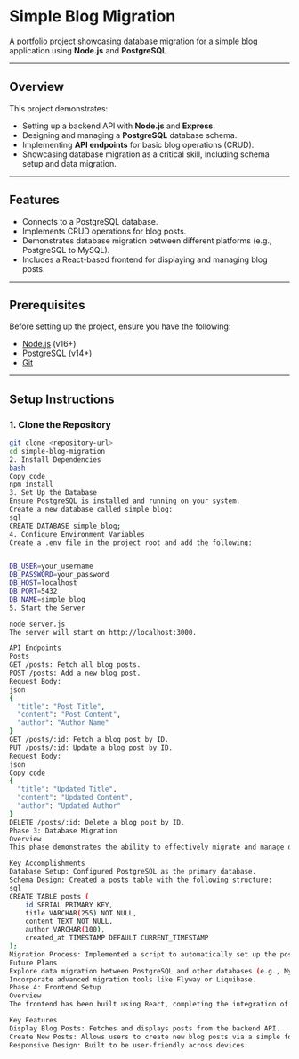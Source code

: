 # **Simple Blog Migration**
A portfolio project showcasing database migration for a simple blog application using **Node.js** and **PostgreSQL**.

---

## **Overview**
This project demonstrates:
- Setting up a backend API with **Node.js** and **Express**.
- Designing and managing a **PostgreSQL** database schema.
- Implementing **API endpoints** for basic blog operations (CRUD).
- Showcasing database migration as a critical skill, including schema setup and data migration.

---

## **Features**
- Connects to a PostgreSQL database.
- Implements CRUD operations for blog posts.
- Demonstrates database migration between different platforms (e.g., PostgreSQL to MySQL).
- Includes a React-based frontend for displaying and managing blog posts.

---

## **Prerequisites**
Before setting up the project, ensure you have the following:
- [Node.js](https://nodejs.org/) (v16+)
- [PostgreSQL](https://www.postgresql.org/) (v14+)
- [Git](https://git-scm.com/)

---

## **Setup Instructions**

### **1. Clone the Repository**
```bash
git clone <repository-url>
cd simple-blog-migration
2. Install Dependencies
bash
Copy code
npm install
3. Set Up the Database
Ensure PostgreSQL is installed and running on your system.
Create a new database called simple_blog:
sql
CREATE DATABASE simple_blog;
4. Configure Environment Variables
Create a .env file in the project root and add the following:


DB_USER=your_username
DB_PASSWORD=your_password
DB_HOST=localhost
DB_PORT=5432
DB_NAME=simple_blog
5. Start the Server

node server.js
The server will start on http://localhost:3000.

API Endpoints
Posts
GET /posts: Fetch all blog posts.
POST /posts: Add a new blog post.
Request Body:
json
{
  "title": "Post Title",
  "content": "Post Content",
  "author": "Author Name"
}
GET /posts/:id: Fetch a blog post by ID.
PUT /posts/:id: Update a blog post by ID.
Request Body:
json
Copy code
{
  "title": "Updated Title",
  "content": "Updated Content",
  "author": "Updated Author"
}
DELETE /posts/:id: Delete a blog post by ID.
Phase 3: Database Migration
Overview
This phase demonstrates the ability to effectively migrate and manage databases, a critical skill in modern application development.

Key Accomplishments
Database Setup: Configured PostgreSQL as the primary database.
Schema Design: Created a posts table with the following structure:
sql
CREATE TABLE posts (
    id SERIAL PRIMARY KEY,
    title VARCHAR(255) NOT NULL,
    content TEXT NOT NULL,
    author VARCHAR(100),
    created_at TIMESTAMP DEFAULT CURRENT_TIMESTAMP
);
Migration Process: Implemented a script to automatically set up the posts table. This ensures the database is ready for operations without manual intervention.
Future Plans
Explore data migration between PostgreSQL and other databases (e.g., MySQL, DynamoDB).
Incorporate advanced migration tools like Flyway or Liquibase.
Phase 4: Frontend Setup
Overview
The frontend has been built using React, completing the integration of the project into a full-stack application.

Key Features
Display Blog Posts: Fetches and displays posts from the backend API.
Create New Posts: Allows users to create new blog posts via a simple form.
Responsive Design: Built to be user-friendly across devices.
